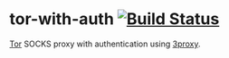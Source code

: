 # tor-with-auth [![Build Status](https://travis-ci.org/spuf/tor-with-auth.svg?branch=master)](https://travis-ci.org/spuf/tor-with-auth)

[Tor](https://www.torproject.org) SOCKS proxy with authentication using [3proxy](https://3proxy.ru/?l=EN).
